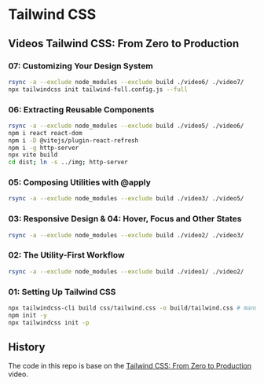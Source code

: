 # Tailwind CSS

## Videos Tailwind CSS: From Zero to Production

### 07: Customizing Your Design System

```bash
rsync -a --exclude node_modules --exclude build ./video6/ ./video7/
npx tailwindcss init tailwind-full.config.js --full
```

### 06: Extracting Reusable Components

```bash
rsync -a --exclude node_modules --exclude build ./video5/ ./video6/
npm i react react-dom
npm i -D @vitejs/plugin-react-refresh
npm i -g http-server
npx vite build
cd dist; ln -s ../img; http-server
```

### 05: Composing Utilities with @apply

```bash
rsync -a --exclude node_modules --exclude build ./video3/ ./video5/
```

### 03: Responsive Design & 04: Hover, Focus and Other States

```bash
rsync -a --exclude node_modules --exclude build ./video2/ ./video3/
```

### 02: The Utility-First Workflow 

```bash
rsync -a --exclude node_modules --exclude build ./video1/ ./video2/
```

### 01: Setting Up Tailwind CSS

```bash
npx tailwindcss-cli build css/tailwind.css -o build/tailwind.css # manual build
npm init -y
npx tailwindcss init -p
```

## History

The code in this repo is base on the
[Tailwind CSS: From Zero to Production](https://youtu.be/qYgogv4R8zg)
video.